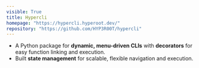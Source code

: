 ```yaml
---
visible: True
title: Hypercli
homepage: "https://hypercli.hyperoot.dev/"
repository: "https://github.com/HYP3R00T/hypercli"
---
```


- A Python package for **dynamic, menu-driven CLIs** with **decorators** for easy function linking and execution.
- Built **state management** for scalable, flexible navigation and execution.

